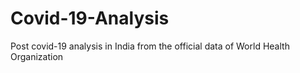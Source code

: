 # Covid-19-Analysis
Post covid-19 analysis in India from the official data of World Health Organization 
